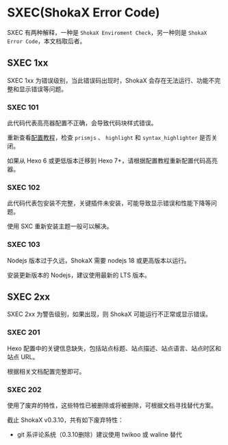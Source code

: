 # SXEC(ShokaX Error Code)

SXEC 有两种解释，一种是 `ShokaX Enviroment Check`，另一种则是 `ShokaX Error Code`，本文档取后者。

## SXEC 1xx

SXEC 1xx 为错误级别，当此错误码出现时，ShokaX 会存在无法运行、功能不完整和显示错误等问题。

### SXEC 101

此代码代表高亮器配置不正确，会导致代码块样式错误。

重新查看[配置教程](/guide/index.md#配置主题)，检查 `prismjs` 、 `highlight` 和 `syntax_highlighter` 是否关闭。

如果从 Hexo 6 或更低版本迁移到 Hexo 7+，请根据配置教程重新配置代码高亮器。

### SXEC 102

此代码代表包安装不完整，关键插件未安装，可能导致显示错误和性能下降等问题。

使用 SXC 重新安装主题一般可以解决。

### SXEC 103

Nodejs 版本过于久远，ShokaX 需要 nodejs 18 或更高版本以运行。

安装更新版本的 Nodejs，建议使用最新的 LTS 版本。

## SXEC 2xx

SXEC 2xx 为警告级别，如果出现，则 ShokaX 可能运行不正常或显示错误。

### SXEC 201

Hexo 配置中的关键信息缺失，包括站点标题、站点描述、站点语言、站点时区和站点 URL。

根据相关文档配置完整即可。

### SXEC 202

使用了废弃的特性，这些特性已被删除或将被删除，可根据文档寻找替代方案。

截止 ShokaX v0.3.10，共有如下废弃特性：

- git 系评论系统（0.3.10删除）建议使用 twikoo 或 waline 替代
